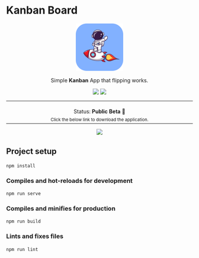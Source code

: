 # Kanban Board

<div style="text-align:center;">
<img src="./build/icons/128x128.png" alt="icon" />
</div>

<p align="center">Simple <b>Kanban</b> App that flipping works.</p>

<p align="center">
    <img src="https://img.shields.io/badge/Release-v1.0-orange?style=flat-square"/>
    <img src="https://img.shields.io/github/stars/Rubanthilak/kanban-board?style=social"/>
</p>

<p align="center">
<table>
<tbody>
<td align="center">
<img width="2000" height="0"><br>
Status: <b>Public Beta 🎉</b><br>
<sub> Click the below link to download the application.</sub><br>
</td>
</tbody>
</table>

</p>

<div style="text-align:center;">
    <a href="https://github.com/Rubanthilak/kanban-board/releases/download/v1.0/Kanban.Board.Setup.1.0.0.exe">
    <img src="https://img.shields.io/badge/-Download-green?style=for-the-badge"/>
    </a>
</div>

## Project setup

```
npm install
```

### Compiles and hot-reloads for development

```
npm run serve
```

### Compiles and minifies for production

```
npm run build
```

### Lints and fixes files

```
npm run lint
```
